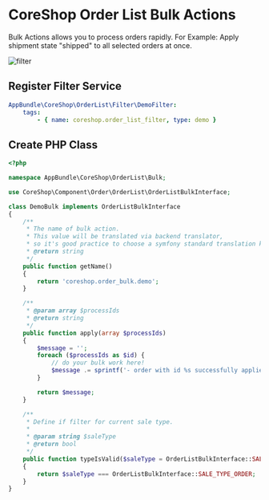 # CoreShop Order List Bulk Actions

Bulk Actions allows you to process orders rapidly.
For Example: Apply shipment state "shipped" to all selected orders at once.

![filter](http://g.recordit.co/QCN7emXQ8L.gif)

## Register Filter Service

```yml
AppBundle\CoreShop\OrderList\Filter\DemoFilter:
    tags:
        - { name: coreshop.order_list_filter, type: demo }
```

## Create PHP Class

```php
<?php

namespace AppBundle\CoreShop\OrderList\Bulk;

use CoreShop\Component\Order\OrderList\OrderListBulkInterface;

class DemoBulk implements OrderListBulkInterface
{
    /**
     * The name of bulk action.
     * This value will be translated via backend translator,
     * so it's good practice to choose a symfony standard translation keys like "coreshop.order_bulk.your_bulk_name"
     * @return string
     */
    public function getName()
    {
        return 'coreshop.order_bulk.demo';
    }

    /**
     * @param array $processIds
     * @return string
     */
    public function apply(array $processIds)
    {
        $message = '';
        foreach ($processIds as $id) {
            // do your bulk work here!
            $message .= sprintf('- order with id %s successfully applied state "demo".%s', $id, '<br>');
        }

        return $message;
    }

    /**
     * Define if filter for current sale type.
     *
     * @param string $saleType
     * @return bool
     */
    public function typeIsValid($saleType = OrderListBulkInterface::SALE_TYPE_ORDER)
    {
        return $saleType === OrderListBulkInterface::SALE_TYPE_ORDER;
    }
}
```
